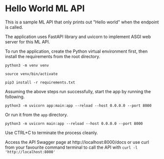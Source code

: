 # Hello World ML API

This is a sample ML API that only prints out "Hello world" when the endpoint is called. 

The application uses FastAPI library and uvicorn to implement ASGI web server for this ML API. 

To run the application, create the Python virtual environment first, then install the requirements from the root directory.

```
python3 -m venv venv

source venv/bin/activate

pip3 install -r requirements.txt

```
Assuming the above steps run successfully, start the app by running the following.

```
python3 -m uvicorn app:main:app --reload --host 0.0.0.0 --port 8000
```
Or run it from the `app` directory.

```
python3 -m uvicorn main:app --reload --host 0.0.0.0 --port 8000
```
Use CTRL+C to terminate the process cleanly.

Access the API Swagger page at http://localhost:8000/docs or use curl from your favourite command terminal to call the API with `curl -l 'http://localhost:8000'`
